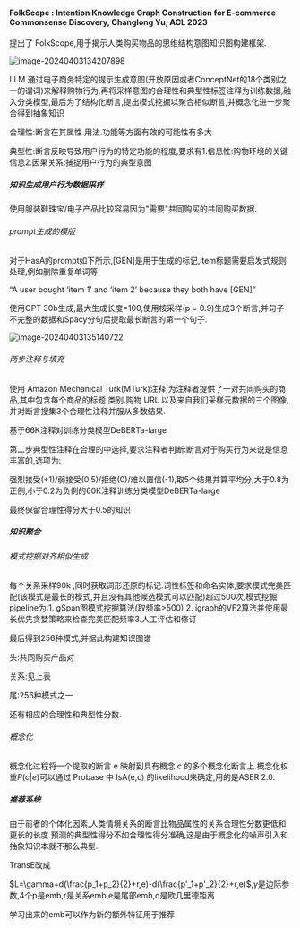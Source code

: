 #### FolkScope : Intention Knowledge Graph Construction for E-commerce Commonsense Discovery, Changlong Yu, ACL 2023

提出了 FolkScope,用于揭示人类购买物品的思维结构意图知识图构建框架.

![image-20240403134207898](C:\Users\SFC\AppData\Roaming\Typora\typora-user-images\image-20240403134207898.png)

LLM 通过电子商务特定的提示生成意图(开放原因或者ConceptNet的18个类别之一的谓词)来解释购物行为,再将采样意图的合理性和典型性标签注释为训练数据,融入分类模型,最后为了结构化断言,提出模式挖掘以聚合相似断言,并概念化进一步聚合得到抽象知识

合理性:断言在其属性.用法.功能等方面有效的可能性有多大

典型性:断言反映导致用户行为的特定功能的程度,要求有1.信息性:购物环境的关键信息2.因果关系:捕捉用户行为的典型意图



##### 知识生成用户行为数据采样

使用服装鞋珠宝/电子产品比较容易因为"需要"共同购买的共同购买数据.

###### prompt生成的模版

对于HasA的prompt如下所示,[GEN]是用于生成的标记,item标题需要启发式规则处理,例如删除重复单词等

“A user bought ‘item 1’ and ‘item 2’ because they both have [GEN]” 

使用OPT 30b生成,最大生成长度=100,使用核采样(p = 0.9)生成3个断言,并句子不完整的数据和Spacy分句后提取最长断言的第一个句子.

![image-20240403135140722](C:\Users\SFC\AppData\Roaming\Typora\typora-user-images\image-20240403135140722.png)

###### 两步注释与填充

使用 Amazon Mechanical Turk(MTurk)注释,为注释者提供了一对共同购买的商品,其中包含每个商品的标题.类别.购物 URL 以及来自我们采样元数据的三个图像,并对断言搜集3个合理性注释并服从多数结果.

基于66K注释对训练分类模型DeBERTa-large

第二步典型性注释在合理的中选择,要求注释者判断:断言对于购买行为来说是信息丰富的,选项为:

强烈接受(+1)/弱接受(0.5)/拒绝(0)/难以置信(-1),取5个结果并算平均分,大于0.8为正例,小于0.2为负例的60K注释训练分类模型DeBERTa-large

最终保留合理性得分大于0.5的知识

##### 知识聚合

###### 模式挖掘对齐相似生成

每个关系采样90k ,同时获取词形还原的标记.词性标签和命名实体,要求模式完美匹配(该模式是最长的模式,并且没有其他候选模式可以匹配)超过500次,模式挖掘pipeline为:1. gSpan图模式挖掘算法(取频率>500) 2. igraph的VF2算法并使用最长优先贪婪策略来检查完美匹配频率3.人工评估和修订

最后得到256种模式,并据此构建知识图谱

头:共同购买产品对

关系:见上表

尾:256种模式之一

还有相应的合理性和典型性分数.



######  概念化

概念化过程将一个提取的断言 e 映射到具有概念 c 的多个概念化断言上.概念化权重$P(c|e)$​可以通过 Probase 中 IsA(e,c) 的likelihood来确定,用的是ASER 2.0.



##### 推荐系统

由于前者的个体化因素,人类情境关系的断言比物品属性的关系合理性分数更低和更长的长度.预测的典型性得分不如合理性得分准确,这是由于概念化的噪声引入和抽象知识本就不那么典型.

TransE改成

$L=\gamma+d(\frac{p_1+p_2}{2}+r,e)-d(\frac{p'_1+p'_2}{2}+r,e)$,$\gamma$是边际参数,4个p是emb,r是关系emb,e是尾部emb,d是欧几里德距离

学习出来的emb可以作为新的额外特征用于推荐